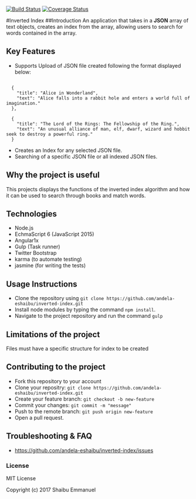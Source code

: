[![Build Status](https://travis-ci.org/andela-eshaibu/inverted-index.svg?branch=master)](https://travis-ci.org/andela-eshaibu/inverted-index)
[![Coverage Status](https://coveralls.io/repos/github/andela-eshaibu/inverted-index/badge.svg?branch=dev)](https://coveralls.io/github/andela-eshaibu/inverted-index?branch=dev)


#Inverted Index
##Introduction
An application that takes in a __JSON__ array of text objects, creates an 
index from the array, allowing users to search for words contained in the array.
## Key Features
* Supports Upload of JSON file created following the format displayed below:
```

  {
    "title": "Alice in Wonderland",
    "text": "Alice falls into a rabbit hole and enters a world full of imagination."
  },

  {
    "title": "The Lord of the Rings: The Fellowship of the Ring.",
    "text": "An unusual alliance of man, elf, dwarf, wizard and hobbit seek to destroy a powerful ring."
  }

```
* Creates an Index for any selected JSON file.
* Searching of a specific JSON file or all indexed JSON files.

## Why the project is useful
This projects displays the functions of the inverted index algorithm and how it can be used to search through books and match words.
## Technologies
* Node.js
* EchmaScript 6 (JavaScript 2015)
* Angular1x
* Gulp (Task runner)
* Twitter Bootstrap
* karma (to automate testing)
* jasmine (for writing the tests)

## Usage Instructions 
* Clone the repository using `git clone https://github.com/andela-eshaibu/inverted-index.git`
* Install node modules by typing the command `npm install`.
* Navigate to the project repository and run the command `gulp`

## Limitations of the project
Files must have a specific structure for index to be created

## Contributing to the project
* Fork this repository to your account
* Clone your repositry: `git clone https://github.com/andela-eshaibu/inverted-index.git`
* Create your feature branch: `git checkout -b new-feature`
* Commit your changes: `git commit -m "message"`
* Push to the remote branch: `git push origin new-feature`
* Open a pull request.

## Troubleshooting & FAQ
* https://github.com/andela-eshaibu/inverted-index/issues

### License
MIT License

Copyright (c) 2017 Shaibu Emmanuel